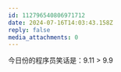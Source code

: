 ```yaml
---
id: 112796540806971712
date: 2024-07-16T14:03:43.158Z
reply: false
media_attachments: 0
---
```


今日份的程序员笑话是：9.11 > 9.9

